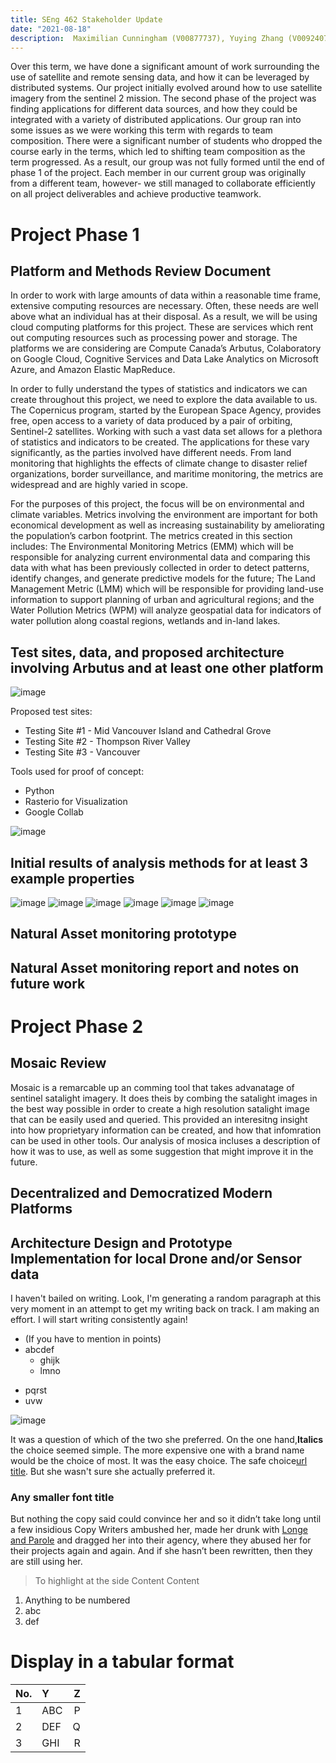 ```yaml
---
title: SEng 462 Stakeholder Update
date: "2021-08-18"
description:  Maximilian Cunningham (V00877737), Yuying Zhang (V00924070), Joseph Padayattil (V00951220)
---
```


Over this term, we have done a significant amount of work surrounding the use of satellite and remote sensing data, and how it can be leveraged by distributed systems. Our project initially evolved around how to use satellite imagery from the sentinel 2 mission. The second phase of the project was finding applications for different data sources, and how they could be integrated with a variety of distributed applications. Our group ran into some issues as we were working this term with regards to team composition. There were a significant number of students who dropped the course early in the terms, which led to shifting team composition as the term progressed. As a result, our group was not fully formed until the end of phase 1 of the project.  Each member in our current group was originally from a different team, however- we still managed to collaborate efficiently on all project deliverables and achieve productive teamwork.  

# Project Phase 1

## Platform and Methods Review Document

In order to work with large amounts of data within a reasonable time frame, extensive computing resources are necessary. Often, these needs are well above what an individual has at their disposal. As a result, we will be using cloud computing platforms for this project. These are services which rent out computing resources such as processing power and storage. The platforms we are considering are Compute Canada’s Arbutus, Colaboratory on Google Cloud, Cognitive Services and Data Lake Analytics on Microsoft Azure, and Amazon Elastic MapReduce.

In order to fully understand the types of statistics and indicators we can create throughout this project, we need to explore the data available to us. The Copernicus program, started by the European Space Agency, provides free, open access to a variety of data produced by a pair of orbiting, Sentinel-2 satellites.  Working with such a vast data set allows for a plethora of statistics and indicators to be created. The applications for these vary significantly, as the parties involved have different needs. From land monitoring that highlights the effects of climate change to disaster relief organizations, border surveillance, and maritime monitoring, the metrics are widespread and are highly varied in scope.  

For the purposes of this project, the focus will be on environmental and climate variables. Metrics involving the environment are important for both economical development as well as increasing sustainability by ameliorating the population’s carbon footprint.  The metrics created in this section includes: The Environmental Monitoring Metrics (EMM) which will be responsible for analyzing current environmental data and comparing this data with what has been previously collected in order to detect patterns, identify changes, and generate predictive models for the future; The Land Management Metric (LMM) which will be responsible for providing land-use information to support planning of urban and agricultural regions; and the Water Pollution Metrics (WPM) will analyze geospatial data for indicators of water pollution along coastal regions, wetlands and in-land lakes. 

## Test sites, data, and proposed architecture involving Arbutus and at least one other platform

![image](./metric.jpg)

Proposed test sites:
- Testing Site #1 - Mid Vancouver Island and Cathedral Grove
- Testing Site #2 - Thompson River Valley
- Testing Site #3 - Vancouver

Tools used for proof of concept:
- Python
- Rasterio for Visualization
- Google Collab

![image](./architecture.jpg)

## Initial results of analysis methods for at least 3 example properties

![image](./site1a.jpg)
![image](./site1b.jpg)
![image](./site2a.jpg)
![image](./site2b.jpg)
![image](./site3a.jpg)
![image](./site3b.jpg)

## Natural Asset monitoring prototype

## Natural Asset monitoring report and notes on future work



# Project Phase 2

## Mosaic Review 

Mosaic is a remarcable up an comming tool that takes advanatage of sentinel satalight imagery. It does theis by combing the satalight images in the best way possible in order to create a high resolution satalight image that can be easily used and queried. This provided an interesitng insight into how proprietyary information can be created, and how that infomration can be used in other tools. Our analysis of mosica incluses a description of how it was to use, as well as some suggestion that might improve it in the future.

## Decentralized and Democratized Modern Platforms 

## Architecture Design and Prototype Implementation for local Drone and/or Sensor data



I haven't bailed on writing. Look, I'm generating a random paragraph at this very moment in an attempt to get my writing back on track. I am making an effort. I will start writing consistently again!

- (If you have to mention in points)
- abcdef
  - ghijk
  - lmno
* pqrst
* uvw



![image](./<img>.jpg)

It was a question of which of the two she preferred. On the one hand,**Italics** the choice seemed simple. The more expensive one with a brand name would be the choice of most. It was the easy choice. The safe choice[url title](http://<url>). But she wasn't sure she actually preferred it.

### Any smaller font title

But nothing the copy said could convince her and so it didn’t take long until a
few insidious Copy Writers ambushed her, made her drunk with
[Longe and Parole](http://google.com) and dragged her into their agency, where
they abused her for their projects again and again. And if she hasn’t been
rewritten, then they are still using her.

> To highlight at the side
> Content
> Content


1.  Anything to be numbered
2.  abc
3.  def


# Display in a tabular format
| No.    | Y      | Z |
| :----- | :---| --: |
| 1      | ABC | P |
| 2      | DEF | Q |
| 3      | GHI | R |


